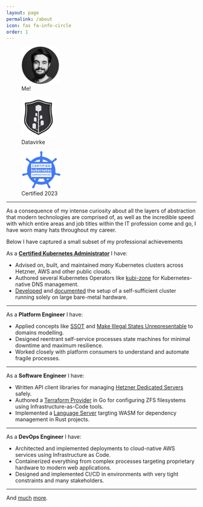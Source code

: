 ```yaml
---
layout: page
permalink: /about
icon: fas fa-info-circle
order: 1
---
```


<div class="d-flex justify-content-around align-items-center">
  <figure class="figure">
    <img src="/assets/img/mathias-circle.png" width="100" alt="Portrait of Mathias Pius" />
    <figcaption class="figure-caption text-center">Me!</figcaption>
  </figure>
  
  <figure class="figure">
    <img src="/assets/img/logo.svg" width="90" alt="Datavirke Company Logo" />
    <figcaption class="figure-caption text-center">Datavirke</figcaption>
  </figure>
  
  <figure class="figure">
    <img src="/assets/img/kubernetes-cka-color.svg" width="105" alt="Kubernetes Administrator Certification"/>
    <figcaption class="figure-caption text-center">Certified 2023</figcaption>
  </figure>
</div>

---

As a consequence of my intense curiosity about all the layers of abstraction that modern technologies are comprised of,
as well as the incredible speed with which entire areas and job titles within the IT profession come and go,
I have worn many hats throughout my career.

Below I have captured a small subset of my professional achievements

As a **[Certified Kubernetes Administrator](https://www.credly.com/badges/ff992521-0a3b-4b0f-a165-b3e4a0ca588e/public_url)** I have:

* Advised on, built, and maintained _many_ Kubernetes clusters across Hetzner, AWS and other public clouds.
* Authored several Kubernetes Operators like [kubi-zone](https://kubi.zone) for Kubernetes-native DNS management.
* [Developed](https://github.com/MathiasPius/kronform) and [documented](https://datavirke.dk/tags/kubernetes/) the setup of a self-sufficient cluster running solely on large bare-metal hardware.

---

As a **Platform Engineer** I have:
* Applied concepts like [SSOT](https://en.wikipedia.org/wiki/Single_source_of_truth) and [Make Illegal States Unrepresentable](https://fsharpforfunandprofit.com/posts/designing-with-types-making-illegal-states-unrepresentable/) to domains modelling.
* Designed reentrant self-service processes state machines for minimal downtime and maximum resilience.
* Worked closely with platform consumers to understand and automate fragile processes.

---

As a **Software Engineer** I have:
* Written API client libraries for managing [Hetzner Dedicated Servers](https://crates.io/crates/hrobot) safely.
* Authored a [Terraform Provider](https://registry.terraform.io/providers/MathiasPius/zfs) in Go for configuring ZFS filesystems using Infrastructure-as-Code tools.
* Implemented a [Language Server](https://github.com/MathiasPius/crates-lsp) targting WASM for dependency management in Rust projects.

---

As a **DevOps Engineer** I have:
* Architected and implemented deployments to cloud-native AWS services using Infrastructure as Code.
* Containerized everything from complex processes targeting proprietary hardware to modern web applications.
* Designed and implemented CI/CD in environments with very tight constraints and many stakeholders.

---

And [much](https://github.com/MathiasPius) [more](https://github.com/Datavirke).
